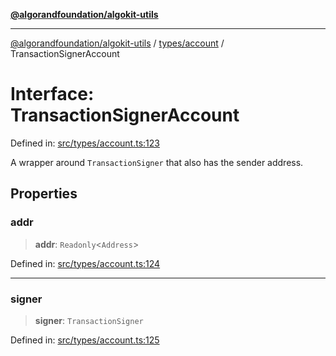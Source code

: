 [**@algorandfoundation/algokit-utils**](../../../README.md)

***

[@algorandfoundation/algokit-utils](../../../README.md) / [types/account](../README.md) / TransactionSignerAccount

# Interface: TransactionSignerAccount

Defined in: [src/types/account.ts:123](https://github.com/algorandfoundation/algokit-utils-ts/blob/main/src/types/account.ts#L123)

A wrapper around `TransactionSigner` that also has the sender address.

## Properties

### addr

> **addr**: `Readonly`\<`Address`\>

Defined in: [src/types/account.ts:124](https://github.com/algorandfoundation/algokit-utils-ts/blob/main/src/types/account.ts#L124)

***

### signer

> **signer**: `TransactionSigner`

Defined in: [src/types/account.ts:125](https://github.com/algorandfoundation/algokit-utils-ts/blob/main/src/types/account.ts#L125)
